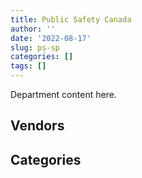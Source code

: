 ```yaml
---
title: Public Safety Canada
author: ''
date: '2022-08-17'
slug: ps-sp
categories: []
tags: []
---
```


<script src="/rmarkdown-libs/htmlwidgets/htmlwidgets.js"></script>
<link href="/rmarkdown-libs/datatables-css/datatables-crosstalk.css" rel="stylesheet" />
<script src="/rmarkdown-libs/datatables-binding/datatables.js"></script>
<script src="/rmarkdown-libs/jquery/jquery-3.6.0.min.js"></script>
<link href="/rmarkdown-libs/dt-core-bootstrap/css/dataTables.bootstrap.min.css" rel="stylesheet" />
<link href="/rmarkdown-libs/dt-core-bootstrap/css/dataTables.bootstrap.extra.css" rel="stylesheet" />
<script src="/rmarkdown-libs/dt-core-bootstrap/js/jquery.dataTables.min.js"></script>
<script src="/rmarkdown-libs/dt-core-bootstrap/js/dataTables.bootstrap.min.js"></script>
<link href="/rmarkdown-libs/crosstalk/css/crosstalk.min.css" rel="stylesheet" />
<script src="/rmarkdown-libs/crosstalk/js/crosstalk.min.js"></script>
<script src="/rmarkdown-libs/htmlwidgets/htmlwidgets.js"></script>
<link href="/rmarkdown-libs/datatables-css/datatables-crosstalk.css" rel="stylesheet" />
<script src="/rmarkdown-libs/datatables-binding/datatables.js"></script>
<script src="/rmarkdown-libs/jquery/jquery-3.6.0.min.js"></script>
<link href="/rmarkdown-libs/dt-core-bootstrap/css/dataTables.bootstrap.min.css" rel="stylesheet" />
<link href="/rmarkdown-libs/dt-core-bootstrap/css/dataTables.bootstrap.extra.css" rel="stylesheet" />
<script src="/rmarkdown-libs/dt-core-bootstrap/js/jquery.dataTables.min.js"></script>
<script src="/rmarkdown-libs/dt-core-bootstrap/js/dataTables.bootstrap.min.js"></script>
<link href="/rmarkdown-libs/crosstalk/css/crosstalk.min.css" rel="stylesheet" />
<script src="/rmarkdown-libs/crosstalk/js/crosstalk.min.js"></script>

Department content here.

## Vendors

<div id="htmlwidget-1" style="width:100%;height:auto;" class="datatables html-widget"></div>
<script type="application/json" data-for="htmlwidget-1">{"x":{"style":"bootstrap","filter":"none","vertical":false,"data":[["<a href=\"/vendors/4plan_consulting/\">4PLAN CONSULTING<\/a>","<a href=\"/vendors/acart_communications/\">ACART COMMUNICATIONS<\/a>","<a href=\"/vendors/act/\">ACT<\/a>","<a href=\"/vendors/adga_group/\">ADGA GROUP<\/a>","<a href=\"/vendors/adrm_technology_consulting/\">ADRM TECHNOLOGY CONSULTING<\/a>","<a href=\"/vendors/advanced_business_interiors/\">ADVANCED BUSINESS INTERIORS<\/a>","<a href=\"/vendors/aecom/\">AECOM<\/a>","<a href=\"/vendors/altis_human_resources/\">ALTIS HUMAN RESOURCES<\/a>","<a href=\"/vendors/artemp_personnel_services/\">ARTEMP PERSONNEL SERVICES<\/a>","<a href=\"/vendors/banfield_seguin/\">BANFIELD SEGUIN<\/a>","<a href=\"/vendors/bdo_canada/\">BDO CANADA<\/a>","<a href=\"/vendors/bell_canada/\">BELL CANADA<\/a>","<a href=\"/vendors/calian/\">CALIAN<\/a>","<a href=\"/vendors/canadian_corps_of_commissionaires/\">CANADIAN CORPS OF COMMISSIONAIRES<\/a>","<a href=\"/vendors/carahsoft_technology/\">CARAHSOFT TECHNOLOGY<\/a>","<a href=\"/vendors/carleton_university/\">CARLETON UNIVERSITY<\/a>","<a href=\"/vendors/cbci_telecom/\">CBCI TELECOM<\/a>","<a href=\"/vendors/cdw_canada/\">CDW CANADA<\/a>","<a href=\"/vendors/cgi/\">CGI<\/a>","<a href=\"/vendors/charron_human_resources/\">CHARRON HUMAN RESOURCES<\/a>","<a href=\"/vendors/chubb_edwards/\">CHUBB EDWARDS<\/a>","<a href=\"/vendors/cision_canada/\">CISION CANADA<\/a>","<a href=\"/vendors/cistel_technology/\">CISTEL TECHNOLOGY<\/a>","<a href=\"/vendors/cnw_group/\">CNW GROUP<\/a>","<a href=\"/vendors/cofomo/\">COFOMO<\/a>","<a href=\"/vendors/commvault_systems/\">COMMVAULT SYSTEMS<\/a>","<a href=\"/vendors/contract_community/\">CONTRACT COMMUNITY<\/a>","<a href=\"/vendors/cossette_communications/\">COSSETTE COMMUNICATIONS<\/a>","<a href=\"/vendors/csdc_systems/\">CSDC SYSTEMS<\/a>","<a href=\"/vendors/dell_computer/\">DELL COMPUTER<\/a>","<a href=\"/vendors/deloitte_and_touche/\">DELOITTE AND TOUCHE<\/a>","<a href=\"/vendors/donna_cona/\">DONNA CONA<\/a>","<a href=\"/vendors/ebsco_canada/\">EBSCO CANADA<\/a>","<a href=\"/vendors/eclipsys_solutions/\">ECLIPSYS SOLUTIONS<\/a>","<a href=\"/vendors/ecole_de_langues_abce/\">ECOLE DE LANGUES ABCE<\/a>","<a href=\"/vendors/ekos_research_associates/\">EKOS RESEARCH ASSOCIATES<\/a>","<a href=\"/vendors/elsevier/\">ELSEVIER<\/a>","<a href=\"/vendors/environics_research_group/\">ENVIRONICS RESEARCH GROUP<\/a>","<a href=\"/vendors/esri/\">ESRI<\/a>","<a href=\"/vendors/excel_human_resources/\">EXCEL HUMAN RESOURCES<\/a>","<a href=\"/vendors/fast_forward_french/\">FAST FORWARD FRENCH<\/a>","<a href=\"/vendors/ford_motor_company/\">FORD MOTOR COMPANY<\/a>","<a href=\"/vendors/gartner/\">GARTNER<\/a>","<a href=\"/vendors/gc_strategies/\">GC STRATEGIES<\/a>","<a href=\"/vendors/general_motors/\">GENERAL MOTORS<\/a>","<a href=\"/vendors/global_upholstery/\">GLOBAL UPHOLSTERY<\/a>","<a href=\"/vendors/graybridge_international_consulting/\">GRAYBRIDGE INTERNATIONAL CONSULTING<\/a>","<a href=\"/vendors/hewlett_packard/\">HEWLETT PACKARD<\/a>","<a href=\"/vendors/hypertec/\">HYPERTEC<\/a>","<a href=\"/vendors/ibm_canada/\">IBM CANADA<\/a>","<a href=\"/vendors/ifathom/\">IFATHOM<\/a>","<a href=\"/vendors/ihs_global/\">IHS GLOBAL<\/a>","<a href=\"/vendors/imp_group/\">IMP GROUP<\/a>","<a href=\"/vendors/integra_networks/\">INTEGRA NETWORKS<\/a>","<a href=\"/vendors/ipsos/\">IPSOS<\/a>","<a href=\"/vendors/ipss/\">IPSS<\/a>","<a href=\"/vendors/itex/\">ITEX<\/a>","<a href=\"/vendors/john_wiley_sons/\">JOHN WILEY SONS<\/a>","<a href=\"/vendors/jumping_elephants/\">JUMPING ELEPHANTS<\/a>","<a href=\"/vendors/kpmg/\">KPMG<\/a>","<a href=\"/vendors/lannick_contract_solutions/\">LANNICK CONTRACT SOLUTIONS<\/a>","<a href=\"/vendors/lansdowne_technologies/\">LANSDOWNE TECHNOLOGIES<\/a>","<a href=\"/vendors/lumina_it/\">LUMINA IT<\/a>","<a href=\"/vendors/maverin/\">MAVERIN<\/a>","<a href=\"/vendors/maxsys_staffing_and_consulting/\">MAXSYS STAFFING AND CONSULTING<\/a>","<a href=\"/vendors/media_q/\">MEDIA Q<\/a>","<a href=\"/vendors/microsoft_canada/\">MICROSOFT CANADA<\/a>","<a href=\"/vendors/modis_canada/\">MODIS CANADA<\/a>","<a href=\"/vendors/morpho_canada/\">MORPHO CANADA<\/a>","<a href=\"/vendors/nations_translation_group/\">NATIONS TRANSLATION GROUP<\/a>","<a href=\"/vendors/nattiq/\">NATTIQ<\/a>","<a href=\"/vendors/newfound_recruiting/\">NEWFOUND RECRUITING<\/a>","<a href=\"/vendors/nisha_techonologies/\">NISHA TECHONOLOGIES<\/a>","<a href=\"/vendors/nitam_solutions/\">NITAM SOLUTIONS<\/a>","<a href=\"/vendors/nova_networks/\">NOVA NETWORKS<\/a>","<a href=\"/vendors/opentext/\">OPENTEXT<\/a>","<a href=\"/vendors/panasonic/\">PANASONIC<\/a>","<a href=\"/vendors/pra/\">PRA<\/a>","<a href=\"/vendors/precisionerp/\">PRECISIONERP<\/a>","<a href=\"/vendors/printers_plus/\">PRINTERS PLUS<\/a>","<a href=\"/vendors/protak_consulting_group/\">PROTAK CONSULTING GROUP<\/a>","<a href=\"/vendors/qmr/\">QMR<\/a>","<a href=\"/vendors/quantum_management_services/\">QUANTUM MANAGEMENT SERVICES<\/a>","<a href=\"/vendors/quintet_consulting/\">QUINTET CONSULTING<\/a>","<a href=\"/vendors/raymond_chabot_grant_thornton/\">RAYMOND CHABOT GRANT THORNTON<\/a>","<a href=\"/vendors/risk_sciences_international/\">RISK SCIENCES INTERNATIONAL<\/a>","<a href=\"/vendors/rogers/\">ROGERS<\/a>","<a href=\"/vendors/sas_institute/\">SAS INSTITUTE<\/a>","<a href=\"/vendors/sharp_electronics/\">SHARP ELECTRONICS<\/a>","<a href=\"/vendors/sierra_systems_group/\">SIERRA SYSTEMS GROUP<\/a>","<a href=\"/vendors/simplex_grinnell/\">SIMPLEX GRINNELL<\/a>","<a href=\"/vendors/softchoice/\">SOFTCHOICE<\/a>","<a href=\"/vendors/stantec/\">STANTEC<\/a>","<a href=\"/vendors/subaru_canada/\">SUBARU CANADA<\/a>","<a href=\"/vendors/synersolutions_technologies/\">SYNERSOLUTIONS TECHNOLOGIES<\/a>","<a href=\"/vendors/tag_hr/\">TAG HR<\/a>","<a href=\"/vendors/teramach_technologies/\">TERAMACH TECHNOLOGIES<\/a>","<a href=\"/vendors/the_aim_group/\">THE AIM GROUP<\/a>","<a href=\"/vendors/the_halifax_group/\">THE HALIFAX GROUP<\/a>","<a href=\"/vendors/the_masha_krupp_translation_group/\">THE MASHA KRUPP TRANSLATION GROUP<\/a>","<a href=\"/vendors/the_right_door_consulting/\">THE RIGHT DOOR CONSULTING<\/a>","<a href=\"/vendors/thomas_schmidt/\">THOMAS SCHMIDT<\/a>","<a href=\"/vendors/thomson_reuters/\">THOMSON REUTERS<\/a>","<a href=\"/vendors/tiree/\">TIREE<\/a>","<a href=\"/vendors/totem_offisource/\">TOTEM OFFISOURCE<\/a>","<a href=\"/vendors/transpolar_technology/\">TRANSPOLAR TECHNOLOGY<\/a>","<a href=\"/vendors/trm_technologies/\">TRM TECHNOLOGIES<\/a>","<a href=\"/vendors/turtle_island_staffing/\">TURTLE ISLAND STAFFING<\/a>","<a href=\"/vendors/university_of_waterloo/\">UNIVERSITY OF WATERLOO<\/a>","<a href=\"/vendors/vmware/\">VMWARE<\/a>","<a href=\"/vendors/wolters_kluwer/\">WOLTERS KLUWER<\/a>","<a href=\"/vendors/workdynamics_technologies/\">WORKDYNAMICS TECHNOLOGIES<\/a>","<a href=\"/vendors/worldreach_software/\">WORLDREACH SOFTWARE<\/a>","<a href=\"/vendors/xerox/\">XEROX<\/a>"],["$    60,818.86","$ 1,113,596.90","$   163,140.36","$    35,790.58","$   285,905.25",null,null,"$    37,660.25","$    86,734.24","$   614,522.78","$    24,754.06",null,"$    71,013.05","$   104,915.11","$    87,983.13",null,"$    10,757.60","$    18,597.95",null,null,"$    42,240.53","$    20,801.04",null,"$    25,425.00","$    32,531.64","$    39,638.75","$    73,544.27","$ 2,180,647.72","$    18,575.91","$   449,195.29",null,"$    95,598.54","$   152,991.10","$    15,998.77","$    53,671.65","$   175,633.64","$       514.14",null,"$   139,299.22","$    48,403.77",null,null,"$    28,280.09",null,"$    34,372.57",null,"$    74,805.61","$     2,830.06",null,"$    48,990.08",null,"$   137,884.83",null,null,"$    68,292.46",null,"$   219,541.57","$    26,603.02",null,"$   731,008.57","$    81,252.97",null,"$   276,154.34",null,"$    11,755.00",null,"$   327,341.69","$    96,321.57",null,null,null,"$         0.00","$   598,136.24",null,null,null,null,null,"$    80,114.19","$   209,357.84","$    14,181.41","$   151,507.57","$    26,276.35","$    73,938.38",null,"$    87,629.18","$    70,572.79","$    16,780.38","$       558.36",null,null,"$    25,691.50","$   169,086.92","$    28,679.80",null,null,"$   856,304.79","$    15,044.21","$    32,259.22","$   415,604.05",null,null,null,"$    62,723.83",null,"$   137,442.03",null,"$        59.95",null,"$    91,185.92","$    10,848.00","$   194,578.14","$   666,058.33",null],[null,"$ 1,113,596.90","$       805.26","$    56,867.79","$   285,905.25",null,null,"$    44,421.29","$   179,246.56","$   954,471.56","$    27,312.85",null,null,"$   108,197.02","$    40,627.14","$    19,117.96","$   241,399.10","$     3,414.14","$    24,860.00","$    36,985.89","$    33,444.90","$    22,401.12","$     1,732.97","$    22,600.00","$    29,618.36","$    12,252.30","$     2,798.69","$ 2,767,204.79","$    25,302.56",null,null,null,"$    99,012.11","$    81,189.49","$    22,739.00","$   194,034.54","$    15,766.94","$    17,325.51","$   147,304.84","$    18,567.63","$    20,000.00",null,"$   150,871.98","$    26,029.60",null,"$     2,876.06","$    43,229.98","$    30,491.62",null,"$    64,542.10",null,"$   148,246.18","$    45,997.42",null,"$    75,742.55","$    75,716.70",null,"$    34,979.20",null,"$ 1,334,288.87",null,null,"$   221,879.79","$   110,115.24","$    83,996.81",null,"$   437,915.64","$    48,292.73","$     5,318.40",null,null,null,"$   826,595.62","$    16,442.44","$    70,876.43","$     7,737.87",null,null,null,"$   176,456.89","$    83,487.34","$   330,543.20",null,"$    16,488.00","$   730,278.77",null,"$    73,972.02","$    98,504.53","$     3,454.26",null,"$    16,863.61","$    44,224.19",null,null,"$    39,550.00",null,"$    36,458.32","$   342,248.75","$    15,280.85","$   498,466.38",null,null,"$       905.29",null,null,null,"$     1,059.38",null,null,"$   117,548.78","$    28,250.00","$    18,635.79","$   666,058.33","$    69,881.27"],[null,"$   351,626.72","$    42,731.44","$    97,259.86","$   286,688.55",null,null,"$    22,374.14","$   468,806.87","$ 1,966,521.43","$    74,161.15","$   179,035.28",null,"$   110,722.00","$    74,600.94","$    39,532.04","$   248,355.63","$     3,423.49",null,"$     8,327.11","$     3,289.65","$    24,001.20","$    22,652.43","$    22,600.00",null,null,"$    13,145.22",null,"$    25,446.88",null,"$    24,916.50","$   217,188.22","$   268,454.24",null,"$    44,599.26","$   107,134.01",null,"$   104,018.02","$   129,531.65",null,null,"$     3,000.49",null,"$   116,180.90",null,"$    37,890.15","$    60,130.30",null,"$    57,189.30","$    28,325.74",null,"$   289,869.57","$    98,876.37","$    13,003.19","$   147,982.30","$     4,563.75",null,"$    45,969.15",null,"$     7,756.47",null,null,"$    94,176.12","$   479,787.85","$   248,955.96",null,"$   849,336.92",null,"$    10,874.50","$     4,386.60",null,null,"$ 2,297,683.07","$    20,553.06","$    21,006.80","$     7,759.07","$    19,716.07","$   108,197.50",null,"$    48,402.48","$    48,948.74","$   203,359.30",null,"$    18,066.86","$ 1,272,400.65","$    23,447.50","$    74,174.68","$   557,190.35","$     3,463.72","$    75,243.23","$     8,030.29","$    76,342.11",null,null,"$     5,763.00",null,null,"$    95,707.92",null,"$   345,726.10","$    81,360.00","$   271,566.49","$     7,363.00",null,null,null,"$    21,540.62",null,null,null,"$    22,907.36","$    31,718.08","$   667,883.15","$    13,747.14"],[null,null,"$    59,190.47","$    96,994.13",null,"$    11,435.60","$   267,682.07","$   478,998.18","$   116,157.26","$ 2,668,163.34",null,"$   332,694.60",null,"$   109,157.60","$     3,764.01",null,"$    14,391.85",null,null,null,"$    14,294.29",null,null,"$    24,860.00",null,null,"$    33,410.78","$ 2,552,453.13","$    31,728.15",null,null,"$    85,820.36","$   130,696.79",null,"$     6,310.96","$    48,978.39",null,"$    72,036.65","$   129,389.63",null,null,"$    52,151.42",null,null,null,null,"$    19,405.99","$    30,657.06","$    63,280.00","$   229,052.40","$    24,000.00",null,"$   160,226.21",null,"$   107,531.33","$   116,757.75",null,"$     7,273.91","$    17,274.88",null,null,"$   129,526.25","$    44,672.73","$   478,476.95","$    44,893.70","$    16,950.00","$ 1,135,949.28",null,null,"$   670,479.85","$     6,921.25",null,"$    31,198.86",null,null,null,null,null,null,"$    10,384.70",null,"$   244,869.82","$        74.95","$    88,567.03","$ 1,340,098.67",null,"$    73,972.02","$   171,706.10","$     3,454.26","$   742,264.26",null,"$    32,906.36",null,null,"$   420,699.00","$   127,496.54",null,"$   329,940.48","$    65,257.50","$     6,097.09","$    93,950.62","$   401,302.70","$     6,437.59",null,"$    12,806.29",null,null,null,"$    22,600.00",null,"$    13,560.00","$    21,355.92","$   693,503.79",null]],"container":"<table class=\"table table-striped table-hover row-border order-column display\">\n  <thead>\n    <tr>\n      <th>Vendor<\/th>\n      <th>2017-2018<\/th>\n      <th>2018-2019<\/th>\n      <th>2019-2020<\/th>\n      <th>2020-2021<\/th>\n    <\/tr>\n  <\/thead>\n<\/table>","options":{"order":[[4,"desc"]],"pageLength":10,"autoWidth":true,"columnDefs":[],"orderClasses":false}},"evals":[],"jsHooks":[]}</script>

## Categories

<div id="htmlwidget-2" style="width:100%;height:auto;" class="datatables html-widget"></div>
<script type="application/json" data-for="htmlwidget-2">{"x":{"style":"bootstrap","filter":"none","vertical":false,"data":[["<a href=\"/categories/1_facilities_and_construction/\">Facilities and construction<\/a>","<a href=\"/categories/10_office_management/\">Office management<\/a>","<a href=\"/categories/2_professional_services/\">Professional services<\/a>","<a href=\"/categories/3_information_technology/\">Information technology<\/a>","<a href=\"/categories/4_medical/\">Medical<\/a>","<a href=\"/categories/5_transportation_and_logistics/\">Transportation and logistics<\/a>","<a href=\"/categories/6_industrial_products_and_services/\">Industrial products and services<\/a>","<a href=\"/categories/7_travel/\">Travel<\/a>","<a href=\"/categories/8_security_and_protection/\">Security and protection<\/a>","<a href=\"/categories/9_human_capital/\">Human capital<\/a>"],["$     44,232.49","$  1,096,964.22","$ 10,613,776.07","$  5,228,232.54",null,"$     63,052.37","$     24,991.08",null,"$    104,915.11","$  1,338,893.14"],["$     77,986.51","$  2,874,825.46","$ 12,642,526.75","$  4,604,278.54",null,null,null,null,"$    288,364.48","$    937,542.99"],["$     63,582.23","$    625,315.05","$  9,843,247.06","$  6,758,442.80",null,"$      3,000.49",null,"$     17,516.67","$    265,670.22","$  1,100,642.73"],["$     17,619.84","$    570,946.62","$ 12,330,111.55","$  7,391,661.03","$      6,009.60","$     52,151.42",null,null,"$    265,220.02","$    616,127.97"]],"container":"<table class=\"table table-striped table-hover row-border order-column display\">\n  <thead>\n    <tr>\n      <th>Category<\/th>\n      <th>2017-2018<\/th>\n      <th>2018-2019<\/th>\n      <th>2019-2020<\/th>\n      <th>2020-2021<\/th>\n    <\/tr>\n  <\/thead>\n<\/table>","options":{"order":[[4,"desc"]],"pageLength":20,"autoWidth":true,"columnDefs":[],"orderClasses":false,"lengthMenu":[10,20,25,50,100]}},"evals":[],"jsHooks":[]}</script>
